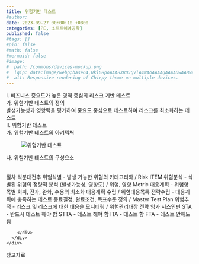 ```yaml
---
title: 위험기반 테스트
#author: 
date: 2023-09-27 00:00:10 +0800
categories: [PE, 소프트웨어공학]
published: false
#tags: []
#pin: false
#math: false
#mermaid: false
#image:
#  path: /commons/devices-mockup.png
#  lqip: data:image/webp;base64,UklGRpoAAABXRUJQVlA4WAoAAAAQAAAADwAABwAAQUxQSDIAAAARL0AmbZurmr57yyIiqE8oiG0bejIYEQTgqiDA9vqnsUSI6H+oAERp2HZ65qP/VIAWAFZQOCBCAAAA8AEAnQEqEAAIAAVAfCWkAALp8sF8rgRgAP7o9FDvMCkMde9PK7euH5M1m6VWoDXf2FkP3BqV0ZYbO6NA/VFIAAAA
#  alt: Responsive rendering of Chirpy theme on multiple devices.
---
```


<div class="post-wrap">
  <div class="para">
    <div class="para-title">
      I. 비즈니스 중요도가 높은 영역 중심의 리스크 기반 테스트
    </div>
    <div class="para-cntnt">
      <div class="para">
        <div class="para-title">
          가. 위험기반 테스트의 정의
        </div>
        <div class="para-cntnt">
            발생가능성과 영향력을 평가하여 중요도 중심으로 테스트하여 리스크를 최소화하는 테스트
        </div>
      </div>
    </div>
  </div>
  
  <div class="para">
    <div class="para-title">
      II. 위험기반 테스트
    </div>
    <div class="para-cntnt">
      <div class="para">
        <div class="para-title">
          가. 위험기반 테스트의 아키텍처
        </div>
        <div class="para-cntnt">
          <figure class="post-figure">
            <img src="/assets/img/posts/위험기반-테스트.png" alt="위험기반 테스트">
<!--            <figcaption>Source: Unveiling the Metaverse: Exploring Emerging Trends, Multifaceted Perspectives, and Future Challenges</figcaption>-->
          </figure>
        </div>
      </div>
      <div class="para">
        <div class="para-title">
          나. 위험기반 테스트의 구성요소
        </div>
        <div class="para-cntnt">
          <table class="post-table">
          </table>
          절차 식분대전추
  위험식별 - 발생 가능한 위험의 카테고리화 / Risk ITEM
  위험분석 - 식별된 위험의 정량적 분석 (발생가능성, 영향도) / 위험, 영향 Metric
  대응계획 - 위험항목별 회피, 전가, 완화, 수용의 최소화 대응계획 수립 / 위험대응목록
  전략수립 - 대응계획에 충족하는 테스트 종료결정, 완료조건, 목표수준 정의 / Master Test Plan
  위험추적 - 리스크 및 리스크에 대한 대응을 모니터링 / 위험관리대장
전략 영가 서스인펀
  STA - 반드시 테스트 해야 함
  STTA - 테스트 해야 함
  ITA - 테스트 함  
  FTA - 테스트 안해도 됨

        </div>
      </div>
    </div>
  </div>

  <div class="refr-wrap">
    <div class="refr-title">
        참고자료
    </div>
    <ol class="refr-list">
    <!--    <li>(나현식, 최대선) <a target="_blank" href="https://scienceon.kisti.re.kr/commons/util/originalView.do?cn=JAKO202225948430499&oCn=JAKO202225948430499&dbt=JAKO&journal=NJOU00291864">메타버스 보안 위협 요소 및 대응 방안 검토</a></li>-->
    <!--    <li>(M. Uddin, S. Manickam, H. Ullah, M. Obaidat and A. Dandoush) <a target="_blank" href="https://ieeexplore.ieee.org/abstract/document/10138386">Unveiling the Metaverse: Exploring Emerging Trends, Multifaceted Perspectives, and Future Challenges</a></li>-->
    </ol>
  </div>
</div>
